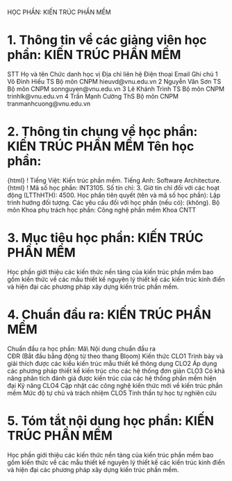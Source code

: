 HỌC PHẦN: KIẾN TRÚC PHẦN MỀM
# 1. Thông tin về các giảng viên học phần: KIẾN TRÚC PHẦN MỀM
STT Họ và tên Chức danh học vị Địa chỉ liên hệ Điện thoại Email Ghi chú 1 Võ Đình Hiếu TS Bộ môn CNPM hieuvd\@vnu.edu.vn
2 Nguyễn Văn Sơn TS Bộ môn CNPM sonnguyen\@vnu.edu.vn
3 Lê Khánh Trình TS Bộ môn CNPM trinhlk\@vnu.edu.vn
4 Trần Mạnh Cường ThS Bộ môn CNPM tranmanhcuong\@vnu.edu.vn
# 2. Thông tin chung về học phần: KIẾN TRÚC PHẦN MỀM Tên học phần:
{html}
! Tiếng Việt: Kiến trúc phần mềm. Tiếng Anh: Software Architecture.
{html}
! Mã số học phần: INT3105. Số tín chỉ: 3. Giờ tín chỉ đối với các hoạt động (LTThHTH): 4500. Học phần tiên quyết (tên và mã số học phần): Lập trình hướng đối
tượng. Các yêu cầu đối với học phần (nếu có): (không). Bộ môn Khoa phụ trách học phần: Công nghệ phần mềm Khoa CNTT
# 3. Mục tiêu học phần: KIẾN TRÚC PHẦN MỀM
Học phần giới thiệu các kiến thức nền tảng của kiến trúc phần mềm bao gồm kiến thức về các mẫu thiết kế nguyên lý thiết kế các kiến trúc kinh điển và hiện đại các phương pháp xây dựng kiến trúc phần mềm.
# 4. Chuẩn đầu ra: KIẾN TRÚC PHẦN MỀM
Chuẩn đầu ra học phần: Mã\ Nội dung chuẩn đầu ra\
CĐR (Bắt đầu bằng động từ theo thang Bloom) Kiến thức
CLO1 Trình bày và giải thích được các kiểu kiến trúc mẫu thiết kế thông dụng
CLO2 Áp dụng các phương pháp thiết kế kiến trúc cho các hệ thống đơn giản
CLO3 Có khả năng phân tích đánh giá được kiến trúc của các hệ thống phần mềm hiện đại
Kỹ năng
CLO4 Cập nhật các công nghệ kiến thức mới về kiến trúc phần mềm
Mức độ tự chủ và trách nhiệm
CLO5 Tinh thần tự học tự nghiên cứu
# 5. Tóm tắt nội dung học phần: KIẾN TRÚC PHẦN MỀM
Học phần giới thiệu các kiến thức nền tảng của kiến trúc phần mềm bao gồm kiến thức về các mẫu thiết kế nguyên lý thiết kế các kiến trúc kinh điển và hiện đại các phương pháp xây dựng kiến trúc phần mềm.
